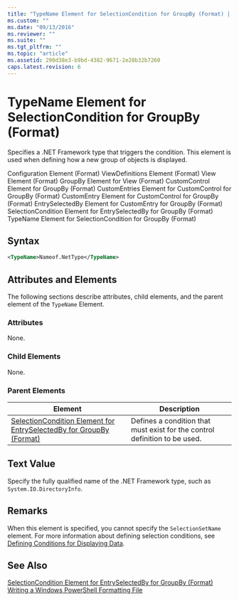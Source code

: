 ```yaml
---
title: "TypeName Element for SelectionCondition for GroupBy (Format) | Microsoft Docs"
ms.custom: ""
ms.date: "09/13/2016"
ms.reviewer: ""
ms.suite: ""
ms.tgt_pltfrm: ""
ms.topic: "article"
ms.assetid: 290d38e3-b9bd-4382-9671-2e28b32b7260
caps.latest.revision: 6
---
```

# TypeName Element for SelectionCondition for GroupBy (Format)
Specifies a .NET Framework type that triggers the condition. This element is used when defining how a new group of objects is displayed.

 Configuration Element (Format)
ViewDefinitions Element (Format)
View Element (Format)
GroupBy Element for View (Format)
CustomControl Element for GroupBy (Format)
CustomEntries Element for CustomControl for GroupBy (Format)
CustomEntry Element for CustomControl for GroupBy (Format)
EntrySelectedBy Element for CustomEntry for GroupBy (Format)
SelectionCondition Element for EntrySelectedBy for GroupBy (Format)
TypeName Element for SelectionCondition for GroupBy  (Format)

## Syntax

```xml
<TypeName>Nameof.NetType</TypeName>

```

## Attributes and Elements
 The following sections describe attributes, child elements, and the parent element of the `TypeName` Element.

### Attributes
 None.

### Child Elements
 None.

### Parent Elements

|Element|Description|
|-------------|-----------------|
|[SelectionCondition Element for EntrySelectedBy for GroupBy (Format)](./selectioncondition-element-for-entryselectedby-for-groupby-format.md)|Defines a condition that must exist for the control definition to be used.|

## Text Value
 Specify the fully qualified name of the .NET Framework type, such as `System.IO.DirectoryInfo`.

## Remarks
 When this element is specified, you cannot specify the `SelectionSetName` element. For more information about defining selection conditions, see [Defining Conditions for Displaying Data](./defining-conditions-for-displaying-data.md).

## See Also
 [SelectionCondition Element for EntrySelectedBy for GroupBy (Format)](./selectioncondition-element-for-entryselectedby-for-groupby-format.md)
 [Writing a Windows PowerShell Formatting File](./writing-a-windows-powershell-formatting-file.md)
